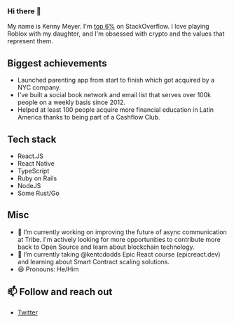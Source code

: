 ### Hi there 👋

My name is Kenny Meyer. I'm [top 6%](https://stackoverflow.com/users/221612/kenny-meyer) on StackOverflow. I love playing Roblox with my daughter, and I'm obsessed with crypto and the values that represent them.

## Biggest achievements

- Launched parenting app from start to finish which got acquired by a NYC company.
- I've built a social book network and email list that serves over 100k people on a weekly basis since 2012.
- Helped at least 100 people acquire more financial education in Latin America thanks to being part of a Cashflow Club.

## Tech stack
  - React.JS
  - React Native
  - TypeScript
  - Ruby on Rails
  - NodeJS
  - Some Rust/Go

## Misc
- 🔭 I’m currently working on improving the future of async communication at Tribe.
     I'm actively looking for more opportunities to contribute more back to Open Source and learn about blockchain technology.
- 🌱 I’m currently taking @kentcdodds Epic React course (epicreact.dev) and learning about Smart Contract scaling solutions.
- 😄 Pronouns: He/Him

## 📫 Follow and reach out
- [Twitter](https://twitter.com/meyerkenny)

<!--
**kennym/kennym** is a ✨ _special_ ✨ repository because its `README.md` (this file) appears on your GitHub profile.

Here are some ideas to get you started:

- 🔭 I’m currently working on ...
- 🌱 I’m currently learning ...
- 👯 I’m looking to collaborate on ...
- 🤔 I’m looking for help with ...
- 💬 Ask me about ...
- 📫 How to reach me: ...
- 😄 Pronouns: ...
- ⚡ Fun fact: ...
-->
